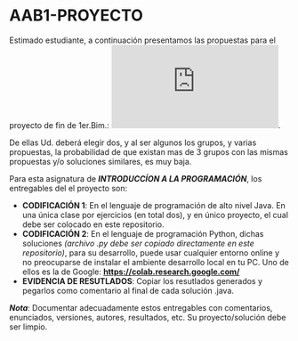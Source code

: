 # AAB1-PROYECTO

Estimado estudiante, a continuación presentamos las propuestas para el proyecto de fin de 1er.Bim.: ![Propuestas de proyectos](https://github.com/IntroProg-C-OF25/AAB1-PROYECTO/blob/main/Micelania%20ejercicios%20Proyecto.pdf).

De ellas Ud. deberá elegir dos, y al ser algunos los grupos, y varias propuestas, la probabilidad de que existan mas de 3 grupos con las mismas propuestas y/o soluciones similares, es muy baja. 

Para esta asignatura de __*INTRODUCCÍON A LA PROGRAMACIÓN*__, los entregables del el proyecto son: 

* __CODIFICACIÓN 1__: En el lenguaje de programación de alto nivel Java. En una única clase por ejercicios (en total dos), y en único proyecto, el cual debe ser colocado en este repositorio.
* __CODIFICACIÓN 2__: En el lenguaje de programación Python, dichas soluciones _(archivo .py debe ser copiado directamente en este repositorio)_, para su desarrollo, puede usar cualquier entorno online y no preocuparse de instalar el ambiente desarrollo local en tu PC. Uno de ellos es la de Google: __https://colab.research.google.com/__
* __EVIDENCIA DE RESUTLADOS__: Copiar los resutlados generados y pegarlos como comentario al final de cada solución .java. 

__*Nota*__: Documentar adecuadamente estos entregables con comentarios, enunciados, versiones, autores, resultados, etc. Su proyecto/solución debe ser limpio. 
